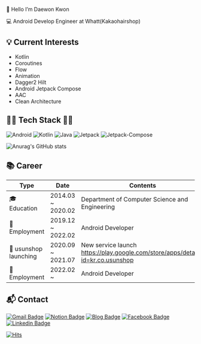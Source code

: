   
👋 Hello I’m Daewon Kwon
  
💻 Android Develop Engineer at Whatt(Kakaohairshop)

## 💡 Current Interests

- Kotlin
- Coroutines
- Flow
- Animation
- Dagger2 Hilt
- Android Jetpack Compose
- AAC
- Clean Architecture

<!-- *** -->

## 👨‍💻 Tech Stack 👨‍💻 

![Android](https://img.shields.io/badge/Android-4BB749?style=flat-square&logo=Android&logoColor=white)
![Kotlin](https://img.shields.io/badge/Kotlin-7F52FF?style=flat-square&logo=Kotlin&logoColor=white)
![Java](https://img.shields.io/badge/Java-007396?style=flat-square&logo=Java&logoColor=white)
![Jetpack](https://img.shields.io/badge/Jetpack-4BB749?style=flat-square&logo=Private-Internet-Access&logoColor=white)
![Jetpack-Compose](https://img.shields.io/badge/Jetpack-Compose-8DD6F9?style=flat-square&logo=Webpack&logoColor=white)

<!-- Theme dark, radical, merko, gruvbox, tokyonight, onedark, cobalt, synthwave, highcontrast, dracula -->
![Anurag's GitHub stats](https://github-readme-stats.vercel.app/api?username=KwonDae&count_private=true&hide=contribs,prs&show_icons=true&theme=dracula)

<!-- *** -->

## :books: Career
| Type  | Date  |  Contents | Organization  |
|---|---|---|---|
| 🎓 Education  | 2014.03 ~ 2020.02  | Department of Computer Science and Engineering  | Chungnam National University  |
| 🏢 Employment |  2019.12 ~ 2022.02 | Android Developer  |  kt alpha |
| 🎁 usunshop launching |  2020.09 ~ 2021.07 |  New service launch https://play.google.com/store/apps/details?id=kr.co.usunshop |  kt alpha |
| 🏢 Employment |  2022.02 ~ | Android Developer  |  Whatt(Kakaohairshop) |

  
## :mailbox_with_mail: Contact

[![Gmail Badge](https://img.shields.io/badge/Gmail-EA4335?style=flat-square&logo=Gmail&logoColor=white)](mailto:green201402317@gmail.com)
[![Notion Badge](https://img.shields.io/badge/Notion-000000?style=flat-square&logo=Notion&logoColor=white)](https://daewonkwon.notion.site)
[![Blog Badge](https://img.shields.io/badge/TechBlog-000000?style=flat-square&logo=Bloglovin&logoColor=white)](https://codedaeng.tistory.com)
[![Facebook Badge](https://img.shields.io/badge/Facebook-1877F2?style=flat-square&logo=Facebook&logoColor=white)](https://www.facebook.com/daewon.kwon.14)
[![Linkedin Badge](https://img.shields.io/badge/Linkedin-45B6F2?style=flat-square&logo=LogMeIn&logoColor=white)](https://www.linkedin.com/in/daewon-kwon)


[![Hits](https://hits.seeyoufarm.com/api/count/incr/badge.svg?url=https%3A%2F%2Fgithub.com%2FKwonDae&count_bg=%2379C83D&title_bg=%23555555&icon=github.svg&icon_color=%23E7E7E7&title=hits&edge_flat=false)](https://hits.seeyoufarm.com)
